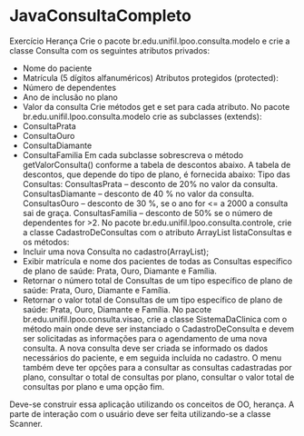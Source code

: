 # JavaConsultaCompleto
Exercício Herança
Crie o pacote br.edu.unifil.lpoo.consulta.modelo e crie a classe Consulta com os seguintes atributos
privados:
- Nome do paciente
- Matrícula (5 dígitos alfanuméricos)
Atributos protegidos (protected):
- Número de dependentes
- Ano de inclusão no plano
- Valor da consulta
Crie métodos get e set para cada atributo.
No pacote br.edu.unifil.lpoo.consulta.modelo crie as subclasses (extends):
- ConsultaPrata
- ConsultaOuro
- ConsultaDiamante
- ConsultaFamilia
Em cada subclasse sobrescreva o método getValorConsulta() conforme a tabela de descontos
abaixo.
A tabela de descontos, que depende do tipo de plano, é fornecida abaixo:
Tipo das Consultas:
ConsultasPrata – desconto de 20% no valor da consulta.
ConsultasDiamante – desconto de 40 % no valor da consulta.
ConsultasOuro – desconto de 30 %, se o ano for <= a 2000 a consulta sai de graça.
ConsultasFamilia – desconto de 50% se o número de dependentes for >2.
No pacote br.edu.unifil.lpoo.consulta.controle, crie a classe CadastroDeConsultas com o atributo
ArrayList listaConsultas e os métodos:
- Incluir uma nova Consulta no cadastro(ArrayList);
- Exibir matrícula e nome dos pacientes de todas as Consultas específico de plano de saúde:
Prata, Ouro, Diamante e Família.
- Retornar o número total de Consultas de um tipo específico de plano de saúde: Prata, Ouro,
Diamante e Família.
- Retornar o valor total de Consultas de um tipo específico de plano de saúde: Prata, Ouro,
Diamante e Família.
No pacote br.edu.unifil.lpoo.consulta.visao, crie a classe SistemaDaClinica com o método main
onde deve ser instanciado o CadastroDeConsulta e devem ser solicitadas as informações para o
agendamento de uma nova consulta. A nova consulta deve ser criada se informado os dados
necessários do paciente, e em seguida incluída no cadastro. O menu também deve ter opções para a
consultar as consultas cadastradas por plano, consultar o total de consultas por plano, consultar o
valor total de consultas por plano e uma opção fim.

Deve-se construir essa aplicação utilizando os conceitos de OO, herança. A parte de interação com o
usuário deve ser feita utilizando-se a classe Scanner.